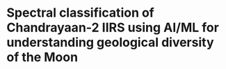 # Spectral classification of Chandrayaan-2 IIRS using AI/ML for understanding geological diversity of the Moon
